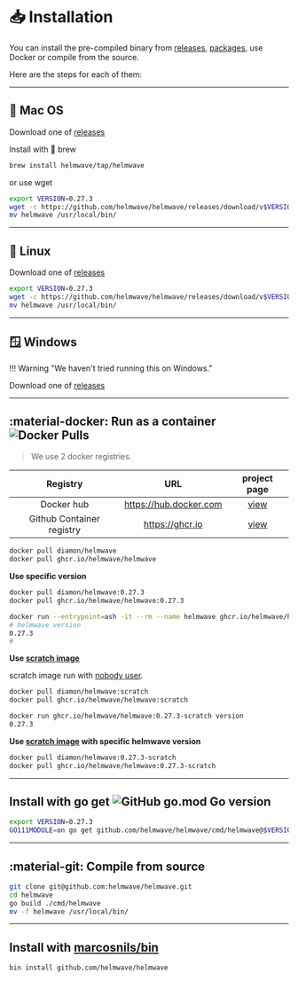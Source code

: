 # 📥 Installation

You can install the pre-compiled binary from 
[releases](https://github.com/helmwave/helmwave/releases), 
[packages](https://github.com/helmwave/helmwave/packages/),
use Docker or compile from the source.

Here are the steps for each of them:

--- 

## 🍏 Mac OS

Download one of [releases](https://github.com/helmwave/helmwave/releases)

Install with :beer: brew

```sh
brew install helmwave/tap/helmwave
```

or use wget
```sh
export VERSION=0.27.3
wget -c https://github.com/helmwave/helmwave/releases/download/v$VERSION/helmwave_${VERSION}_darwin_amd64.tar.gz -O - | tar -xz
mv helmwave /usr/local/bin/
```

---

## 🐧 Linux

Download one of [releases](https://github.com/helmwave/helmwave/releases)

```sh
export VERSION=0.27.3
wget -c https://github.com/helmwave/helmwave/releases/download/v$VERSION/helmwave_${VERSION}_linux_amd64.tar.gz -O - | tar -xz
mv helmwave /usr/local/bin/
```

---

## 🪟 Windows

!!! Warning "We haven't tried running this on Windows."

Download one of [releases](https://github.com/helmwave/helmwave/releases)

---

## :material-docker: Run as a container ![Docker Pulls](https://img.shields.io/docker/pulls/diamon/helmwave)

> We use 2 docker registries. 

|         Registry          |          URL           |                                 project page                                  |
| :-----------------------: | :--------------------: | :---------------------------------------------------------------------------: |
|        Docker hub         | https://hub.docker.com |       [view](https://hub.docker.com/repository/docker/diamon/helmwave)        |
| Github Container registry |    https://ghcr.io     | [view](https://github.com/orgs/helmwave/packages/container/helmwave/settings) |

```bash
docker pull diamon/helmwave
docker pull ghcr.io/helmwave/helmwave
```

**Use specific version**

```bash
docker pull diamon/helmwave:0.27.3
docker pull ghcr.io/helmwave/helmwave:0.27.3

docker run --entrypoint=ash -it --rm --name helmwave ghcr.io/helmwave/helmwave:0.27.3
# helmwave version
0.27.3
#
```

**Use [scratch image](https://hub.docker.com/_/scratch)**

scratch image run with [nobody user](https://unix.stackexchange.com/questions/186568/what-is-nobody-user-and-group).

```bash
docker pull diamon/helmwave:scratch
docker pull ghcr.io/helmwave/helmwave:scratch

docker run ghcr.io/helmwave/helmwave:0.27.3-scratch version
0.27.3
```

**Use [scratch image](https://hub.docker.com/_/scratch) with specific helmwave version**

```bash
docker pull diamon/helmwave:0.27.3-scratch
docker pull ghcr.io/helmwave/helmwave:0.27.3-scratch
```

---

## Install with go get ![GitHub go.mod Go version](https://img.shields.io/github/go-mod/go-version/zhilyaev/helmwave)

```sh
export VERSION=0.27.3
GO111MODULE=on go get github.com/helmwave/helmwave/cmd/helmwave@$VERSION
```

---

## :material-git: Compile from source

```bash
git clone git@github.com:helmwave/helmwave.git
cd helmwave
go build ./cmd/helmwave
mv -f helmwave /usr/local/bin/
```

---

## Install with [marcosnils/bin](https://github.com/marcosnils/bin)

```bash
bin install github.com/helmwave/helmwave
```
